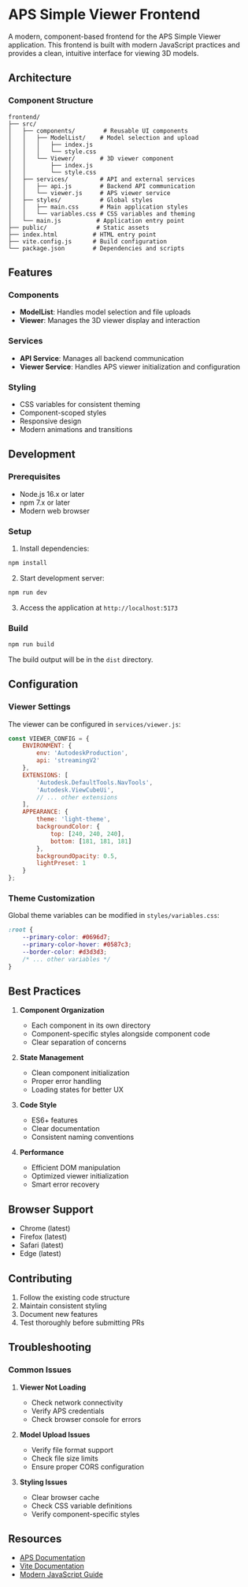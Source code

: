 # APS Simple Viewer Frontend

A modern, component-based frontend for the APS Simple Viewer application. This frontend is built with modern JavaScript practices and provides a clean, intuitive interface for viewing 3D models.

## Architecture

### Component Structure
```
frontend/
├── src/
│   ├── components/        # Reusable UI components
│   │   ├── ModelList/    # Model selection and upload
│   │   │   ├── index.js
│   │   │   └── style.css
│   │   └── Viewer/       # 3D viewer component
│   │       ├── index.js
│   │       └── style.css
│   ├── services/         # API and external services
│   │   ├── api.js        # Backend API communication
│   │   └── viewer.js     # APS viewer service
│   ├── styles/           # Global styles
│   │   ├── main.css      # Main application styles
│   │   └── variables.css # CSS variables and theming
│   └── main.js          # Application entry point
├── public/              # Static assets
├── index.html          # HTML entry point
├── vite.config.js      # Build configuration
└── package.json        # Dependencies and scripts
```

## Features

### Components
- **ModelList**: Handles model selection and file uploads
- **Viewer**: Manages the 3D viewer display and interaction

### Services
- **API Service**: Manages all backend communication
- **Viewer Service**: Handles APS viewer initialization and configuration

### Styling
- CSS variables for consistent theming
- Component-scoped styles
- Responsive design
- Modern animations and transitions

## Development

### Prerequisites
- Node.js 16.x or later
- npm 7.x or later
- Modern web browser

### Setup
1. Install dependencies:
```bash
npm install
```

2. Start development server:
```bash
npm run dev
```

3. Access the application at `http://localhost:5173`

### Build
```bash
npm run build
```

The build output will be in the `dist` directory.

## Configuration

### Viewer Settings
The viewer can be configured in `services/viewer.js`:

```javascript
const VIEWER_CONFIG = {
    ENVIRONMENT: {
        env: 'AutodeskProduction',
        api: 'streamingV2'
    },
    EXTENSIONS: [
        'Autodesk.DefaultTools.NavTools',
        'Autodesk.ViewCubeUi',
        // ... other extensions
    ],
    APPEARANCE: {
        theme: 'light-theme',
        backgroundColor: {
            top: [240, 240, 240],
            bottom: [181, 181, 181]
        },
        backgroundOpacity: 0.5,
        lightPreset: 1
    }
};
```

### Theme Customization
Global theme variables can be modified in `styles/variables.css`:

```css
:root {
    --primary-color: #0696d7;
    --primary-color-hover: #0587c3;
    --border-color: #d3d3d3;
    /* ... other variables */
}
```

## Best Practices

1. **Component Organization**
   - Each component in its own directory
   - Component-specific styles alongside component code
   - Clear separation of concerns

2. **State Management**
   - Clean component initialization
   - Proper error handling
   - Loading states for better UX

3. **Code Style**
   - ES6+ features
   - Clear documentation
   - Consistent naming conventions

4. **Performance**
   - Efficient DOM manipulation
   - Optimized viewer initialization
   - Smart error recovery

## Browser Support

- Chrome (latest)
- Firefox (latest)
- Safari (latest)
- Edge (latest)

## Contributing

1. Follow the existing code structure
2. Maintain consistent styling
3. Document new features
4. Test thoroughly before submitting PRs

## Troubleshooting

### Common Issues

1. **Viewer Not Loading**
   - Check network connectivity
   - Verify APS credentials
   - Check browser console for errors

2. **Model Upload Issues**
   - Verify file format support
   - Check file size limits
   - Ensure proper CORS configuration

3. **Styling Issues**
   - Clear browser cache
   - Check CSS variable definitions
   - Verify component-specific styles

## Resources

- [APS Documentation](https://aps.autodesk.com/developer/documentation)
- [Vite Documentation](https://vitejs.dev/guide/)
- [Modern JavaScript Guide](https://developer.mozilla.org/en-US/docs/Web/JavaScript/Guide) 